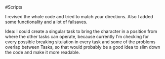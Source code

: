 #Scripts

I revised the whole code and tried to match your directions.
Also I added some functionality and a lot of failsaves.

Idea: I could create a singular task to bring the character in a position from where the other tasks can operate, because currently I'm checking for every possible breaking situiation in every task and some of the problems overlap between Tasks, so that would probably be a good idea to slim down the code and make it more readable.
